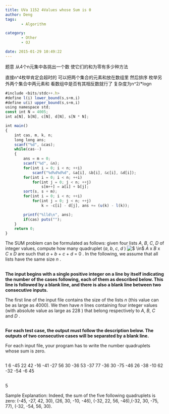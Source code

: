 ```yaml
---
title: UVa 1152 4Values whose Sum is 0
author: Deng
tags: 
       - Algorithm

category: 
       - Other
       - OJ

date: 2015-01-29 10:49:22
---
```

题意 从4个n元集中各挑出一个数 使它们的和为零有多少种方法

直接n^4枚举肯定会超时的 可以把两个集合的元素和放在数组里 然后排序 枚举另外两个集合中两元素和 看数组中是否有其相反数就行了 复杂度为n^2/*logn

```js 
#include <bits/stdc++.h>
#define l(i) lower_bound(s,s+m,i)
#define u(i) upper_bound(s,s+m,i)
using namespace std;
const int N = 4005;
int a[N], b[N], c[N], d[N], s[N * N];

int main()
{
    int cas, m, k, n;
    long long ans;
    scanf("%d", &cas);
    while(cas--)
    {
        ans = m = 0;
        scanf("%d", &n);
        for(int i = 0; i < n; ++i)
            scanf("%d%d%d%d", &a[i], &b[i], &c[i], &d[i]);
        for(int i = 0; i < n; ++i)
            for(int j = 0; j < n; ++j)
                s[m++] = a[i] + b[j];
        sort(s, s + m);
        for(int i = 0; i < n; ++i)
            for(int j = 0; j < n; ++j)
                k = -c[i] - d[j], ans += (u(k) - l(k));

        printf("%lld\n", ans);
        if(cas) puts("");
    }
    return 0;
}
```

The SUM problem can be formulated as follows: given four lists *A*, *B*, *C*, *D* of integer values, compute how many quadruplet (*a*, *b*, *c*, *d* ) ![$ \in$](../images/dge.org-external-11-3506img1-.png) *A* x *B* x *C* x *D* are such that *a* + *b* + *c* + *d* = 0 . In the following, we assume that all lists have the same size *n* .

##

**The input begins with a single positive integer on a line by itself indicating the number of the cases following, each of them as described below. This line is followed by a blank line, and there is also a blank line between two consecutive inputs.**

The first line of the input file contains the size of the lists *n* (this value can be as large as 4000). We then have *n* lines containing four integer values (with absolute value as large as 228 ) that belong respectively to *A*, *B*, *C* and *D* .

##

**For each test case, the output must follow the description below. The outputs of two consecutive cases will be separated by a blank line.**

For each input file, your program has to write the number quadruplets whose sum is zero.

##

1 6 -45 22 42 -16 -41 -27 56 30 -36 53 -37 77 -36 30 -75 -46 26 -38 -10 62 -32 -54 -6 45

##

5

Sample Explanation: Indeed, the sum of the five following quadruplets is zero: (-45, -27, 42, 30), (26, 30, -10, -46), (-32, 22, 56, -46),(-32, 30, -75, 77), (-32, -54, 56, 30).